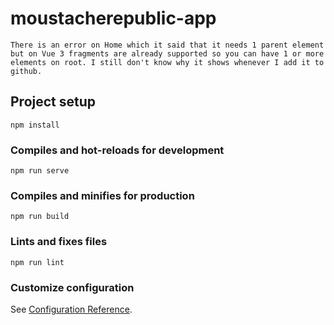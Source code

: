 # moustacherepublic-app
```
There is an error on Home which it said that it needs 1 parent element but on Vue 3 fragments are already supported so you can have 1 or more elements on root. I still don't know why it shows whenever I add it to github.
```

## Project setup
```
npm install
```

### Compiles and hot-reloads for development
```
npm run serve
```

### Compiles and minifies for production
```
npm run build
```

### Lints and fixes files
```
npm run lint
```

### Customize configuration
See [Configuration Reference](https://cli.vuejs.org/config/).
